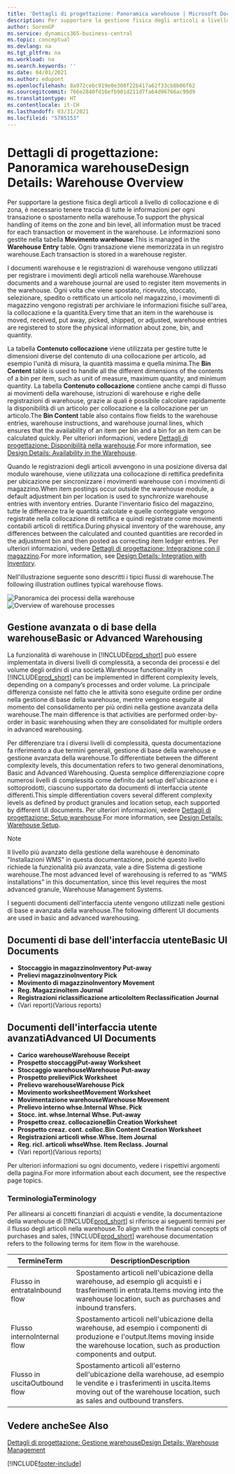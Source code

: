 ```yaml
---
title: 'Dettagli di progettazione: Panoramica warehouse | Microsoft Docs'
description: Per supportare la gestione fisica degli articoli a livello di collocazione e di zona, è necessario tenere traccia di tutte le informazioni per ogni transazione o spostamento nella warehouse. Le informazioni sono gestite nella tabella **Movimento warehouse**. Ogni transazione viene memorizzata in un registro warehouse.
author: SorenGP
ms.service: dynamics365-business-central
ms.topic: conceptual
ms.devlang: na
ms.tgt_pltfrm: na
ms.workload: na
ms.search.keywords: ''
ms.date: 04/01/2021
ms.author: edupont
ms.openlocfilehash: 8a972cebc919e0e308f22b417a62f33cb8b06f62
ms.sourcegitcommit: 766e2840fd16efb901d211d7fa64d96766ac99d9
ms.translationtype: HT
ms.contentlocale: it-CH
ms.lasthandoff: 03/31/2021
ms.locfileid: "5785153"
---
```

# <a name="design-details-warehouse-overview"></a><span data-ttu-id="fa0f4-105">Dettagli di progettazione: Panoramica warehouse</span><span class="sxs-lookup"><span data-stu-id="fa0f4-105">Design Details: Warehouse Overview</span></span>
<span data-ttu-id="fa0f4-106">Per supportare la gestione fisica degli articoli a livello di collocazione e di zona, è necessario tenere traccia di tutte le informazioni per ogni transazione o spostamento nella warehouse.</span><span class="sxs-lookup"><span data-stu-id="fa0f4-106">To support the physical handling of items on the zone and bin level, all information must be traced for each transaction or movement in the warehouse.</span></span> <span data-ttu-id="fa0f4-107">Le informazioni sono gestite nella tabella **Movimento warehouse**.</span><span class="sxs-lookup"><span data-stu-id="fa0f4-107">This is managed in the **Warehouse Entry** table.</span></span> <span data-ttu-id="fa0f4-108">Ogni transazione viene memorizzata in un registro warehouse.</span><span class="sxs-lookup"><span data-stu-id="fa0f4-108">Each transaction is stored in a warehouse register.</span></span>  

<span data-ttu-id="fa0f4-109">I documenti warehouse e le registrazioni di warehouse vengono utilizzati per registrare i movimenti degli articoli nella warehouse.</span><span class="sxs-lookup"><span data-stu-id="fa0f4-109">Warehouse documents and a warehouse journal are used to register item movements in the warehouse.</span></span> <span data-ttu-id="fa0f4-110">Ogni volta che viene spostato, ricevuto, stoccato, selezionare, spedito o rettificato un articolo nel magazzino, i movimenti di magazzino vengono registrati per archiviare le informazioni fisiche sull'area, la collocazione e la quantità.</span><span class="sxs-lookup"><span data-stu-id="fa0f4-110">Every time that an item in the warehouse is moved, received, put away, picked, shipped, or adjusted, warehouse entries are registered to store the physical information about zone, bin, and quantity.</span></span>

<span data-ttu-id="fa0f4-111">La tabella **Contenuto collocazione** viene utilizzata per gestire tutte le dimensioni diverse del contenuto di una collocazione per articolo, ad esempio l'unità di misura, la quantità massima e quella minima.</span><span class="sxs-lookup"><span data-stu-id="fa0f4-111">The **Bin Content** table is used to handle all the different dimensions of the contents of a bin per item, such as unit of measure, maximum quantity, and minimum quantity.</span></span> <span data-ttu-id="fa0f4-112">La tabella **Contenuto collocazione** contiene anche campi di flusso ai movimenti della warehouse, istruzioni di warehouse e righe delle registrazioni di warehouse, grazie ai quali è possibile calcolare rapidamente la disponibilità di un articolo per collocazione e la collocazione per un articolo.</span><span class="sxs-lookup"><span data-stu-id="fa0f4-112">The **Bin Content** table also contains flow fields to the warehouse entries, warehouse instructions, and warehouse journal lines, which ensures that the availability of an item per bin and a bin for an item can be calculated quickly.</span></span> <span data-ttu-id="fa0f4-113">Per ulteriori informazioni, vedere [Dettagli di progettazione: Disponibilità nella warehouse](design-details-availability-in-the-warehouse.md).</span><span class="sxs-lookup"><span data-stu-id="fa0f4-113">For more information, see [Design Details: Availability in the Warehouse](design-details-availability-in-the-warehouse.md).</span></span>  

<span data-ttu-id="fa0f4-114">Quando le registrazioni degli articoli avvengono in una posizione diversa dal modulo warehouse, viene utilizzata una collocazione di rettifica predefinita per ubicazione per sincronizzare i movimenti warehouse con i movimenti di magazzino.</span><span class="sxs-lookup"><span data-stu-id="fa0f4-114">When item postings occur outside the warehouse module, a default adjustment bin per location is used to synchronize warehouse entries with inventory entries.</span></span> <span data-ttu-id="fa0f4-115">Durante l'inventario fisico del magazzino, tutte le differenze tra le quantità calcolate e quelle conteggiate vengono registrate nella collocazione di rettifica e quindi registrate come movimenti contabili articoli di rettifica.</span><span class="sxs-lookup"><span data-stu-id="fa0f4-115">During physical inventory of the warehouse, any differences between the calculated and counted quantities are recorded in the adjustment bin and then posted as correcting item ledger entries.</span></span> <span data-ttu-id="fa0f4-116">Per ulteriori informazioni, vedere [Dettagli di progettazione: Integrazione con il magazzino](design-details-integration-with-inventory.md).</span><span class="sxs-lookup"><span data-stu-id="fa0f4-116">For more information, see [Design Details: Integration with Inventory](design-details-integration-with-inventory.md).</span></span>  

<span data-ttu-id="fa0f4-117">Nell'illustrazione seguente sono descritti i tipici flussi di warehouse.</span><span class="sxs-lookup"><span data-stu-id="fa0f4-117">The following illustration outlines typical warehouse flows.</span></span>  

<span data-ttu-id="fa0f4-118">![Panoramica dei processi della warehouse](media/design_details_warehouse_management_overview.png "Panoramica dei processi della warehouse")</span><span class="sxs-lookup"><span data-stu-id="fa0f4-118">![Overview of warehouse processes](media/design_details_warehouse_management_overview.png "Overview of warehouse processes")</span></span>  

## <a name="basic-or-advanced-warehousing"></a><span data-ttu-id="fa0f4-119">Gestione avanzata o di base della warehouse</span><span class="sxs-lookup"><span data-stu-id="fa0f4-119">Basic or Advanced Warehousing</span></span>  
<span data-ttu-id="fa0f4-120">La funzionalità di warehouse in [!INCLUDE[prod_short](includes/prod_short.md)] può essere implementata in diversi livelli di complessità, a seconda dei processi e del volume degli ordini di una società.</span><span class="sxs-lookup"><span data-stu-id="fa0f4-120">Warehouse functionality in [!INCLUDE[prod_short](includes/prod_short.md)] can be implemented in different complexity levels, depending on a company’s processes and order volume.</span></span> <span data-ttu-id="fa0f4-121">La principale differenza consiste nel fatto che le attività sono eseguite ordine per ordine nella gestione di base della warehouse, mentre vengono eseguite al momento del consolidamento per più ordini nella gestione avanzata della warehouse.</span><span class="sxs-lookup"><span data-stu-id="fa0f4-121">The main difference is that activities are performed order-by-order in basic warehousing when they are consolidated for multiple orders in advanced warehousing.</span></span>  

 <span data-ttu-id="fa0f4-122">Per differenziare tra i diversi livelli di complessità, questa documentazione fa riferimento a due termini generali, gestione di base della warehouse e gestione avanzata della warehouse.</span><span class="sxs-lookup"><span data-stu-id="fa0f4-122">To differentiate between the different complexity levels, this documentation refers to two general denominations, Basic and Advanced Warehousing.</span></span> <span data-ttu-id="fa0f4-123">Questa semplice differenziazione copre numerosi livelli di complessità come definito dal setup dell'ubicazione e i sottoprodotti, ciascuno supportato da documenti di interfaccia utente differenti.</span><span class="sxs-lookup"><span data-stu-id="fa0f4-123">This simple differentiation covers several different complexity levels as defined by product granules and location setup, each supported by different UI documents.</span></span> <span data-ttu-id="fa0f4-124">Per ulteriori informazioni, vedere [Dettagli di progettazione: Setup warehouse](design-details-warehouse-setup.md).</span><span class="sxs-lookup"><span data-stu-id="fa0f4-124">For more information, see [Design Details: Warehouse Setup](design-details-warehouse-setup.md).</span></span>  

> [!NOTE]  
>  <span data-ttu-id="fa0f4-125">Il livello più avanzato della gestione della warehouse è denominato "Installazioni WMS" in questa documentazione, poiché questo livello richiede la funzionalità più avanzata, vale a dire Sistema di gestione warehouse.</span><span class="sxs-lookup"><span data-stu-id="fa0f4-125">The most advanced level of warehousing is referred to as “WMS installations” in this documentation, since this level requires the most advanced granule, Warehouse Management Systems.</span></span>  

 <span data-ttu-id="fa0f4-126">I seguenti documenti dell'interfaccia utente vengono utilizzati nelle gestioni di base e avanzata della warehouse.</span><span class="sxs-lookup"><span data-stu-id="fa0f4-126">The following different UI documents are used in basic and advanced warehousing.</span></span>  

## <a name="basic-ui-documents"></a><span data-ttu-id="fa0f4-127">Documenti di base dell'interfaccia utente</span><span class="sxs-lookup"><span data-stu-id="fa0f4-127">Basic UI Documents</span></span>  

-   <span data-ttu-id="fa0f4-128">**Stoccaggio in magazzino**</span><span class="sxs-lookup"><span data-stu-id="fa0f4-128">**Inventory Put-away**</span></span>  
-   <span data-ttu-id="fa0f4-129">**Prelievi magazzino**</span><span class="sxs-lookup"><span data-stu-id="fa0f4-129">**Inventory Pick**</span></span>  
-   <span data-ttu-id="fa0f4-130">**Movimento di magazzino**</span><span class="sxs-lookup"><span data-stu-id="fa0f4-130">**Inventory Movement**</span></span>  
-   <span data-ttu-id="fa0f4-131">**Reg. Magazzino**</span><span class="sxs-lookup"><span data-stu-id="fa0f4-131">**Item Journal**</span></span>  
-   <span data-ttu-id="fa0f4-132">**Registrazioni riclassificazione articolo**</span><span class="sxs-lookup"><span data-stu-id="fa0f4-132">**Item Reclassification Journal**</span></span>  
-   <span data-ttu-id="fa0f4-133">(Vari report)</span><span class="sxs-lookup"><span data-stu-id="fa0f4-133">(Various reports)</span></span>  

## <a name="advanced-ui-documents"></a><span data-ttu-id="fa0f4-134">Documenti dell'interfaccia utente avanzati</span><span class="sxs-lookup"><span data-stu-id="fa0f4-134">Advanced UI Documents</span></span>  

-   <span data-ttu-id="fa0f4-135">**Carico warehouse**</span><span class="sxs-lookup"><span data-stu-id="fa0f4-135">**Warehouse Receipt**</span></span>  
-   <span data-ttu-id="fa0f4-136">**Prospetto stoccaggi**</span><span class="sxs-lookup"><span data-stu-id="fa0f4-136">**Put-away Worksheet**</span></span>  
-   <span data-ttu-id="fa0f4-137">**Stoccaggio warehouse**</span><span class="sxs-lookup"><span data-stu-id="fa0f4-137">**Warehouse Put-away**</span></span>  
-   <span data-ttu-id="fa0f4-138">**Prospetto prelievi**</span><span class="sxs-lookup"><span data-stu-id="fa0f4-138">**Pick Worksheet**</span></span>  
-   <span data-ttu-id="fa0f4-139">**Prelievo warehouse**</span><span class="sxs-lookup"><span data-stu-id="fa0f4-139">**Warehouse Pick**</span></span>  
-   <span data-ttu-id="fa0f4-140">**Movimento worksheet**</span><span class="sxs-lookup"><span data-stu-id="fa0f4-140">**Movement Worksheet**</span></span>  
-   <span data-ttu-id="fa0f4-141">**Movimentazione warehouse**</span><span class="sxs-lookup"><span data-stu-id="fa0f4-141">**Warehouse Movement**</span></span>  
-   <span data-ttu-id="fa0f4-142">**Prelievo interno whse.**</span><span class="sxs-lookup"><span data-stu-id="fa0f4-142">**Internal Whse. Pick**</span></span>  
-   <span data-ttu-id="fa0f4-143">**Stocc. int. whse.**</span><span class="sxs-lookup"><span data-stu-id="fa0f4-143">**Internal Whse. Put-away**</span></span>  
-   <span data-ttu-id="fa0f4-144">**Prospetto creaz. collocazione**</span><span class="sxs-lookup"><span data-stu-id="fa0f4-144">**Bin Creation Worksheet**</span></span>  
-   <span data-ttu-id="fa0f4-145">**Prospetto creaz. cont. colloc.**</span><span class="sxs-lookup"><span data-stu-id="fa0f4-145">**Bin Content Creation Worksheet**</span></span>  
-   <span data-ttu-id="fa0f4-146">**Registrazioni articoli whse.**</span><span class="sxs-lookup"><span data-stu-id="fa0f4-146">**Whse. Item Journal**</span></span>  
-   <span data-ttu-id="fa0f4-147">**Reg. ricl. articoli whse**</span><span class="sxs-lookup"><span data-stu-id="fa0f4-147">**Whse. Item Reclass. Journal**</span></span>  
-   <span data-ttu-id="fa0f4-148">(Vari report)</span><span class="sxs-lookup"><span data-stu-id="fa0f4-148">(Various reports)</span></span>  

<span data-ttu-id="fa0f4-149">Per ulteriori informazioni su ogni documento, vedere i rispettivi argomenti della pagina.</span><span class="sxs-lookup"><span data-stu-id="fa0f4-149">For more information about each document, see the respective page topics.</span></span>  

### <a name="terminology"></a><span data-ttu-id="fa0f4-150">Terminologia</span><span class="sxs-lookup"><span data-stu-id="fa0f4-150">Terminology</span></span>  
<span data-ttu-id="fa0f4-151">Per allinearsi ai concetti finanziari di acquisti e vendite, la documentazione della warehouse di [!INCLUDE[prod_short](includes/prod_short.md)] si riferisce ai seguenti termini per il flusso degli articoli nella warehouse.</span><span class="sxs-lookup"><span data-stu-id="fa0f4-151">To align with the financial concepts of purchases and sales, [!INCLUDE[prod_short](includes/prod_short.md)] warehouse documentation refers to the following terms for item flow in the warehouse.</span></span>  

|<span data-ttu-id="fa0f4-152">Termine</span><span class="sxs-lookup"><span data-stu-id="fa0f4-152">Term</span></span>|<span data-ttu-id="fa0f4-153">Description</span><span class="sxs-lookup"><span data-stu-id="fa0f4-153">Description</span></span>|  
|----------|---------------------------------------|  
|<span data-ttu-id="fa0f4-154">Flusso in entrata</span><span class="sxs-lookup"><span data-stu-id="fa0f4-154">Inbound flow</span></span>|<span data-ttu-id="fa0f4-155">Spostamento articoli nell'ubicazione della warehouse, ad esempio gli acquisti e i trasferimenti in entrata.</span><span class="sxs-lookup"><span data-stu-id="fa0f4-155">Items moving into the warehouse location, such as purchases and inbound transfers.</span></span>|  
|<span data-ttu-id="fa0f4-156">Flusso interno</span><span class="sxs-lookup"><span data-stu-id="fa0f4-156">Internal flow</span></span>|<span data-ttu-id="fa0f4-157">Spostamento articoli nell'ubicazione della warehouse, ad esempio i componenti di produzione e l'output.</span><span class="sxs-lookup"><span data-stu-id="fa0f4-157">Items moving inside the warehouse location, such as production components and output.</span></span>|  
|<span data-ttu-id="fa0f4-158">Flusso in uscita</span><span class="sxs-lookup"><span data-stu-id="fa0f4-158">Outbound flow</span></span>|<span data-ttu-id="fa0f4-159">Spostamento articoli all'esterno dell'ubicazione della warehouse, ad esempio le vendite e i trasferimenti in uscita.</span><span class="sxs-lookup"><span data-stu-id="fa0f4-159">Items moving out of the warehouse location, such as sales and outbound transfers.</span></span>|  

## <a name="see-also"></a><span data-ttu-id="fa0f4-160">Vedere anche</span><span class="sxs-lookup"><span data-stu-id="fa0f4-160">See Also</span></span>  
 [<span data-ttu-id="fa0f4-161">Dettagli di progettazione: Gestione warehouse</span><span class="sxs-lookup"><span data-stu-id="fa0f4-161">Design Details: Warehouse Management</span></span>](design-details-warehouse-management.md)


[!INCLUDE[footer-include](includes/footer-banner.md)]